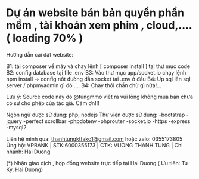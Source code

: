 # Dự án website bán bản quyền phần mềm , tài khoản xem phim , cloud,.... ( loading 70% )

Hướng dẫn cài đặt website:

B1: tải composer về máy và chạy lệnh [ composer install ] tại thư mục code
B2: config database tại file .env
B3: Vào thư mục app/socket.io chạy lệnh npm install -> config nốt đường dẫn socket tại .env ở đầu
B4: Up sql lên sql server / phpmyadmin gì đó ....
B4: Chạy thôi chần chừ gì nữa!...

Lưu ý: Source code này do @tungmmo viết ra vui lòng không mua bán chưa có sự cho phép của tác giả. Cảm ơn!!!

Ngôn ngữ được sử dụng: php, nodejs
Thư viện được sử dụng: 
 -bootstrap
 -jquery
 -perfect scrollbar
 -phpdotenv
 -phprouter
 -socket.io
 -https
 -express
 -mysql2

Liên hệ mình qua: thanhtungktfako1@gmail.com hoặc zalo: 0355173805
Ủng hộ: VPBANK | STK:6000355173 | CTK: VUONG THANH TUNG | Chi nhánh: Hai Duong

(*) Nhận giao dịch , hợp đồng website trực tiếp tại Hai Duong ( Ưu tiên: Tu Ky, Hai Duong)